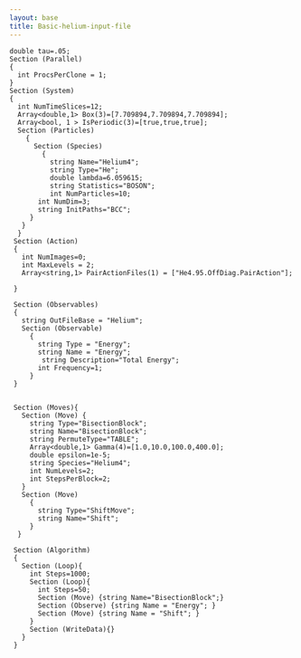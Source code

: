 ```yaml
---
layout: base
title: Basic-helium-input-file
---
```


    double tau=.05;
    Section (Parallel)
    {
      int ProcsPerClone = 1;
    }
    Section (System)
    {
      int NumTimeSlices=12;
      Array<double,1> Box(3)=[7.709894,7.709894,7.709894];
      Array<bool, 1 > IsPeriodic(3)=[true,true,true];
      Section (Particles)
        {
          Section (Species)
            {
              string Name="Helium4";
              string Type="He";
              double lambda=6.059615;
              string Statistics="BOSON";
              int NumParticles=10;
           int NumDim=3;
           string InitPaths="BCC";
         }
       } 
      }
     Section (Action)
     {
       int NumImages=0;
       int MaxLevels = 2;
       Array<string,1> PairActionFiles(1) = ["He4.95.OffDiag.PairAction"];

     }

     Section (Observables)
     {
       string OutFileBase = "Helium";
       Section (Observable)
         {
           string Type = "Energy";
           string Name = "Energy";
            string Description="Total Energy";
           int Frequency=1;
         }
     }   


     Section (Moves){
       Section (Move) {
         string Type="BisectionBlock";
         string Name="BisectionBlock";
         string PermuteType="TABLE";
         Array<double,1> Gamma(4)=[1.0,10.0,100.0,400.0];
         double epsilon=1e-5;
         string Species="Helium4";
         int NumLevels=2;
         int StepsPerBlock=2;
       }
       Section (Move)
         {
           string Type="ShiftMove";
           string Name="Shift";
         }
      }  

     Section (Algorithm)
     {
       Section (Loop){
         int Steps=1000;
         Section (Loop){
           int Steps=50;
           Section (Move) {string Name="BisectionBlock";}
           Section (Observe) {string Name = "Energy"; }
           Section (Move) {string Name = "Shift"; }
         }
         Section (WriteData){}
       }
     }
